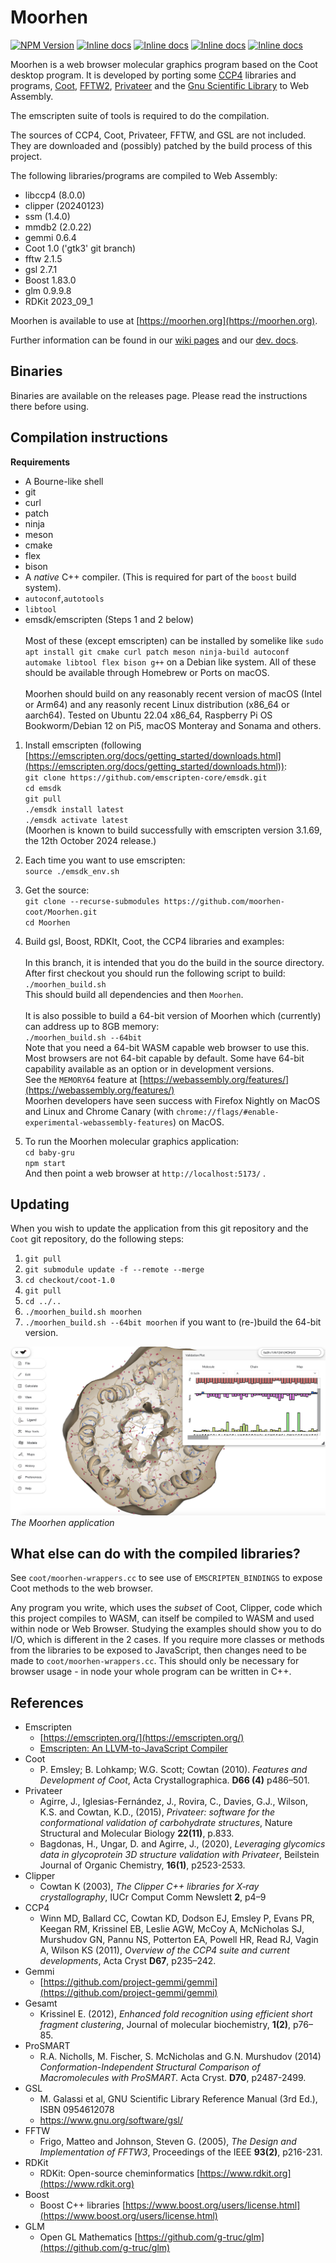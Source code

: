 # Moorhen
[![NPM Version](https://badge.fury.io/js/moorhen.svg?style=flat)](https://npmjs.org/package/moorhen)
[![Inline docs](https://github.com/moorhen-coot/moorhen/actions/workflows/nightly-tests.yml/badge.svg)](https://github.com/moorhen-coot/Moorhen/actions/workflows/nightly-tests.yml)
[![Inline docs](https://github.com/moorhen-coot/MoorhenOrgBuild/actions/workflows/build-and-deploy.yml/badge.svg)](https://moorhen.org)
[![Inline docs](https://github.com/moorhen-coot/moorhen/actions/workflows/js-documentation.yml/badge.svg)](https://moorhen-coot.github.io/Moorhen/)
[![Inline docs](https://github.com/moorhen-coot/wiki/actions/workflows/jekyll.yml/badge.svg)](https://moorhen-coot.github.io/wiki/)

Moorhen is a web browser molecular graphics program based on the Coot desktop program.
It is developed by porting some [CCP4](https://www.ccp4.ac.uk/) libraries and programs, [Coot](https://www2.mrc-lmb.cam.ac.uk/personal/pemsley/coot/), [FFTW2](https://www.fftw.org/), [Privateer](https://github.com/glycojones/privateer) and the [Gnu Scientific Library](https://www.gnu.org/software/gsl/) to Web Assembly.

The emscripten suite of tools is required to do the
compilation.

The sources of CCP4, Coot, Privateer, FFTW, and GSL are not included. They are downloaded and (possibly) patched by the build process of this project.

The following libraries/programs are compiled to Web Assembly:
* libccp4 (8.0.0)
* clipper (20240123)
* ssm (1.4.0)
* mmdb2 (2.0.22)
* gemmi 0.6.4
* Coot 1.0 ('gtk3' git branch)
* fftw 2.1.5
* gsl 2.7.1
* Boost 1.83.0
* glm 0.9.9.8
* RDKit 2023_09_1

Moorhen is available to use at [https://moorhen.org](https://moorhen.org).

Further information can be found in our [wiki pages](https://moorhen-coot.github.io/wiki/) and our [dev. docs](https://moorhen-coot.github.io/Moorhen/).

## **Binaries**

Binaries are available on the releases page. Please read the instructions there before using.

## **Compilation instructions**

**Requirements** 

* A Bourne-like shell
* git
* curl
* patch
* ninja
* meson
* cmake
* flex
* bison
* A *native* C++ compiler. (This is required for part of the `boost` build system).
* `autoconf`,`autotools`
* `libtool`
* emsdk/emscripten (Steps 1 and 2 below)
\
\
Most of these (except emscripten) can be installed by somelike like `sudo apt install git cmake curl patch meson ninja-build autoconf automake libtool flex bison g++` on a Debian like system. All of these should be available through Homebrew or Ports on macOS.
\
\
Moorhen should build on any reasonably recent version of macOS (Intel or Arm64) and any reasonly recent Linux distribution (x86_64 or aarch64). Tested on Ubuntu 22.04 x86_64, Raspberry Pi OS Bookworm/Debian 12 on Pi5, macOS Monteray and Sonama and others.

1. Install emscripten (following  [https://emscripten.org/docs/getting_started/downloads.html](https://emscripten.org/docs/getting_started/downloads.html)):  
`git clone https://github.com/emscripten-core/emsdk.git`  
`cd emsdk`  
`git pull`  
`./emsdk install latest`  
`./emsdk activate latest`  
(Moorhen is known to build successfully with emscripten version 3.1.69, the 12th October 2024 release.)

2. Each time you want to use emscripten:  
`source ./emsdk_env.sh`

3. Get the source:  
`git clone --recurse-submodules https://github.com/moorhen-coot/Moorhen.git`  
`cd Moorhen`

4. Build gsl, Boost, RDKIt, Coot, the CCP4 libraries and examples:  
<br>In this branch, it is intended that you do the build in the source directory. 
<br/>After first checkout you should run the following script to build:  
`./moorhen_build.sh`  
This should build all dependencies and then `Moorhen`. 
\
\
It is also possible to build a 64-bit version of Moorhen which (currently) can address up to 8GB memory:  
`./moorhen_build.sh --64bit`  
Note that you need a 64-bit WASM capable web browser to use this. Most browsers are not 64-bit capable by default. Some have
64-bit capability available as an option or in development versions.  
See the `MEMORY64` feature at [https://webassembly.org/features/](https://webassembly.org/features/)  
Moorhen developers have seen success with Firefox Nightly on MacOS and Linux and Chrome Canary (with `chrome://flags/#enable-experimental-webassembly-features`) on MacOS.

5. To run the Moorhen molecular graphics application:  
`cd baby-gru`  
`npm start`  
And then point a web browser at `http://localhost:5173/` .  

## **Updating**

When you wish to update the application from this git repository and the `Coot` git repository, do the following steps:  
1. `git pull`
2. `git submodule update -f --remote --merge`
3. `cd checkout/coot-1.0`
4. `git pull`
5. `cd ../..`
6. `./moorhen_build.sh moorhen`
7. `./moorhen_build.sh --64bit moorhen` if you want to (re-)build the 64-bit version.

![Moorhen](wasm_src_frontend/baby_gru.png)
*The Moorhen application*

## **What else can do with the compiled libraries?**

See `coot/moorhen-wrappers.cc` to see use of `EMSCRIPTEN_BINDINGS` to expose Coot methods to the web browser.

Any program you write, which uses the *subset* of Coot, Clipper, code which this project compiles to WASM, can
itself be compiled to WASM and used within node or Web Browser. Studying the examples should show you to do I/O, which is
different in the 2 cases. If you require more classes or methods from the libraries to be exposed to JavaScript, then changes need to be made to
`coot/moorhen-wrappers.cc`. This should only be necessary for browser usage - in node your whole program can be written in C++.

## **References**

* Emscripten
    *   [https://emscripten.org/](https://emscripten.org/)
    *   [Emscripten: An LLVM-to-JavaScript Compiler](https://github.com/emscripten-core/emscripten/blob/main/docs/paper.pdf)
* Coot
    * P. Emsley; B. Lohkamp; W.G. Scott; Cowtan (2010). *Features and Development of Coot*, Acta Crystallographica. **D66 (4)** p486–501.
* Privateer
    * Agirre, J., Iglesias-Fernández, J., Rovira, C., Davies, G.J., Wilson, K.S. and Cowtan, K.D., (2015), *Privateer: software for the conformational validation of carbohydrate structures*, Nature Structural and Molecular Biology **22(11)**, p.833.
    * Bagdonas, H., Ungar, D. and Agirre, J., (2020), *Leveraging glycomics data in glycoprotein 3D structure validation with Privateer*, Beilstein Journal of Organic Chemistry, **16(1)**, p2523-2533.
* Clipper
    * Cowtan K (2003), *The Clipper C++ libraries for X‐ray crystallography*, IUCr Comput Comm Newslett **2**, p4–9
* CCP4
    * Winn MD, Ballard CC, Cowtan KD, Dodson EJ, Emsley P, Evans PR, Keegan RM, Krissinel EB, Leslie AGW, McCoy A, McNicholas SJ, Murshudov GN, Pannu NS, Potterton EA, Powell HR, Read RJ, Vagin A, Wilson KS (2011), *Overview of the CCP4 suite and current developments*, Acta Cryst **D67**, p235–242. 
* Gemmi
    *   [https://github.com/project-gemmi/gemmi](https://github.com/project-gemmi/gemmi)
* Gesamt
    *   Krissinel E. (2012), *Enhanced fold recognition using efficient short fragment clustering*, Journal of molecular biochemistry, **1(2)**, p76–85.
* ProSMART
    * R.A. Nicholls, M. Fischer, S. McNicholas and G.N. Murshudov (2014) *Conformation-Independent Structural Comparison of Macromolecules with ProSMART.* Acta Cryst. **D70**, p2487-2499.
* GSL
    * M. Galassi et al, GNU Scientific Library Reference Manual (3rd Ed.), ISBN 0954612078
    * https://www.gnu.org/software/gsl/
* FFTW
    *   Frigo, Matteo and Johnson, Steven G. (2005), *The Design and Implementation of FFTW3*, Proceedings of the IEEE **93(2)**, p216-231.
* RDKit
    *  RDKit: Open-source cheminformatics [https://www.rdkit.org](https://www.rdkit.org)
* Boost
    * Boost C++ libraries [https://www.boost.org/users/license.html](https://www.boost.org/users/license.html)
* GLM
    * Open GL Mathematics [https://github.com/g-truc/glm](https://github.com/g-truc/glm)

